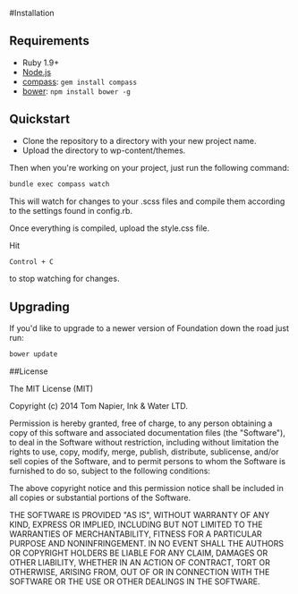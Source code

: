 #Installation

## Requirements

  * Ruby 1.9+
  * [Node.js](http://nodejs.org)
  * [compass](http://compass-style.org/): `gem install compass`
  * [bower](http://bower.io): `npm install bower -g`

## Quickstart

  * Clone the repository to a directory with your new project name.
  * Upload the directory to wp-content/themes.
  
Then when you're working on your project, just run the following command:

```bash
bundle exec compass watch
```

This will watch for changes to your .scss files and compile them according to the settings found in config.rb.

Once everything is compiled, upload the style.css file.

Hit
```bash
Control + C
```
to stop watching for changes.

## Upgrading

If you'd like to upgrade to a newer version of Foundation down the road just run:

```bash
bower update
```

##License

The MIT License (MIT)

Copyright (c) 2014 Tom Napier, Ink & Water LTD.

Permission is hereby granted, free of charge, to any person obtaining a copy
of this software and associated documentation files (the "Software"), to deal
in the Software without restriction, including without limitation the rights
to use, copy, modify, merge, publish, distribute, sublicense, and/or sell
copies of the Software, and to permit persons to whom the Software is
furnished to do so, subject to the following conditions:

The above copyright notice and this permission notice shall be included in
all copies or substantial portions of the Software.

THE SOFTWARE IS PROVIDED "AS IS", WITHOUT WARRANTY OF ANY KIND, EXPRESS OR
IMPLIED, INCLUDING BUT NOT LIMITED TO THE WARRANTIES OF MERCHANTABILITY,
FITNESS FOR A PARTICULAR PURPOSE AND NONINFRINGEMENT. IN NO EVENT SHALL THE
AUTHORS OR COPYRIGHT HOLDERS BE LIABLE FOR ANY CLAIM, DAMAGES OR OTHER
LIABILITY, WHETHER IN AN ACTION OF CONTRACT, TORT OR OTHERWISE, ARISING FROM,
OUT OF OR IN CONNECTION WITH THE SOFTWARE OR THE USE OR OTHER DEALINGS IN
THE SOFTWARE.

